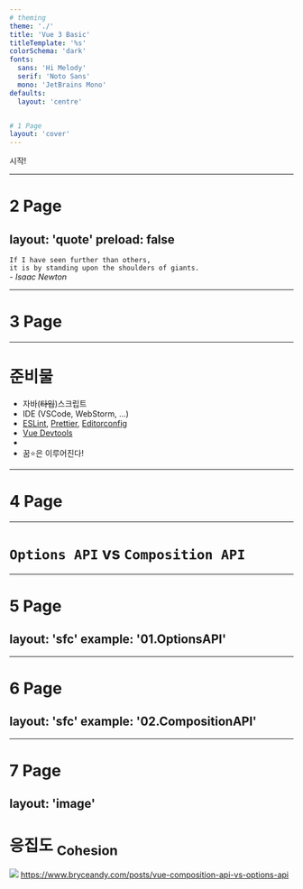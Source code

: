 ```yaml
---
# theming
theme: './'
title: 'Vue 3 Basic'
titleTemplate: '%s'
colorSchema: 'dark'
fonts:
  sans: 'Hi Melody'
  serif: 'Noto Sans'
  mono: 'JetBrains Mono'
defaults:
  layout: 'centre'


# 1 Page
layout: 'cover'
---
```

<div class="text-center">시작!</div>


---
# 2 Page
layout: 'quote'
preload: false
---
<div class="text-4xl pt-2">
  <div
    class="text-4xl"
    v-motion
    :initial="{ y: 80, opacity: 0}"
    :enter="{ y: 0, opacity: 1, transition: { delay: 1000, duration: 1000 } }">
    <code>If I have seen further than others, </code>
  </div>
  <div
    class="text-4xl"
    v-motion
    :initial="{ y: 80, opacity: 0}"
    :enter="{ y: 0, opacity: 1, transition: { delay: 5000, duration: 1000 } }">
    <code>it is by standing upon the shoulders of giants.</code>
  </div>
</div>


<i v-click class="text-3xl p-2">
  - Isaac Newton
</i>

---
# 3 Page
---
<h1>준비물</h1>

- 자바(~~타입~~)스크립트
- IDE (VSCode, WebStorm, ...)
- [ESLint](https://eslint.org), [Prettier](https://prettier.io/), [Editorconfig](https://editorconfig.org/)
- [Vue Devtools](https://chrome.google.com/webstore/detail/vuejs-devtools/nhdogjmejiglipccpnnnanhbledajbpd)
- <li v-click>꿈⭐️은 이루어진다!</li>
  

---
# 4 Page
---
<h1>
<code>Options API</code> vs <code>Composition API</code>
</h1>

---
# 5 Page
layout: 'sfc'
example: '01.OptionsAPI'
---

---
# 6 Page
layout: 'sfc'
example: '02.CompositionAPI'
---

---
# 7 Page
layout: 'image'
---
# 응집도 <sub>Cohesion</sub>
![](https://bryceandy-devblog.s3-us-east-2.amazonaws.com/1652174208.png)
https://www.bryceandy.com/posts/vue-composition-api-vs-options-api
